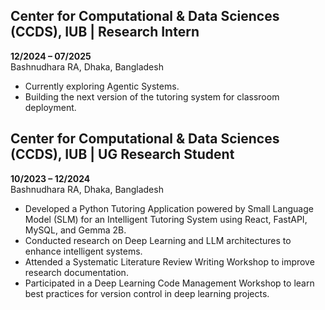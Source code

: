 ## Center for Computational & Data Sciences (CCDS), IUB | Research Intern

**12/2024 – 07/2025**  
Bashnudhara RA, Dhaka, Bangladesh

- Currently exploring Agentic Systems.
- Building the next version of the tutoring system for classroom deployment.

## Center for Computational & Data Sciences (CCDS), IUB | UG Research Student

**10/2023 – 12/2024**  
Bashnudhara RA, Dhaka, Bangladesh

- Developed a Python Tutoring Application powered by Small Language Model (SLM) for an Intelligent Tutoring System using React, FastAPI, MySQL, and Gemma 2B.
- Conducted research on Deep Learning and LLM architectures to enhance intelligent systems.
- Attended a Systematic Literature Review Writing Workshop to improve research documentation.
- Participated in a Deep Learning Code Management Workshop to learn best practices for version control in deep learning projects.
